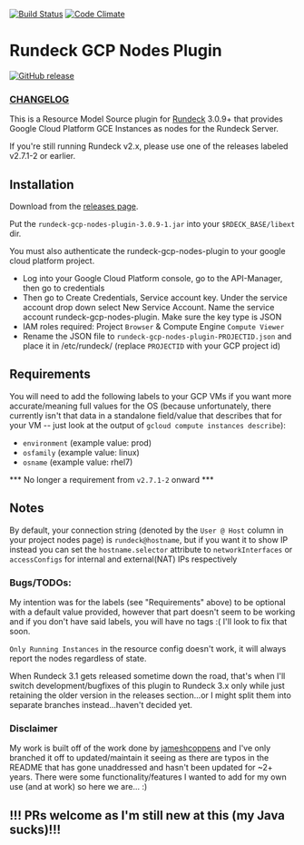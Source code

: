 [![Build Status](https://travis-ci.org/Neutrollized/rundeck-gcp-nodes-plugin.svg?branch=rundeck-3.0.9)](https://travis-ci.org/Neutrollized/rundeck-gcp-nodes-plugin)
[![Code Climate](https://codeclimate.com/github/Neutrollized/rundeck-gcp-nodes-plugin.png)](https://codeclimate.com/github/Neutrollized/rundeck-gcp-nodes-plugin)

# Rundeck GCP Nodes Plugin
[![GitHub release](https://img.shields.io/badge/release-v3.0.9--1-blue.svg)](https://github.com/Neutrollized/rundeck-gcp-nodes-plugin/releases)

### [CHANGELOG](https://github.com/Neutrollized/rundeck-gcp-nodes-plugin/blob/master/CHANGELOG.md)

This is a Resource Model Source plugin for [Rundeck](https://www.rundeck.org) 3.0.9+ that provides Google Cloud Platform GCE Instances as nodes for the Rundeck Server.

If you're still running Rundeck v2.x, please use one of the releases labeled v2.7.1-2 or earlier.


## Installation

Download from the [releases page](https://github.com/Neutrollized/rundeck-gcp-nodes-plugin/releases).

Put the `rundeck-gcp-nodes-plugin-3.0.9-1.jar` into your `$RDECK_BASE/libext` dir.

You must also authenticate the rundeck-gcp-nodes-plugin to your google cloud platform
project.
* Log into your Google Cloud Platform console, go to the API-Manager, then go to credentials
* Then go to Create Credentials, Service account key.  Under the service account drop down select New Service Account. Name the service account rundeck-gcp-nodes-plugin.  Make sure the key type is JSON
* IAM roles required: Project `Browser` & Compute Engine `Compute Viewer`  
* Rename the JSON file to `rundeck-gcp-nodes-plugin-PROJECTID.json` and place it in /etc/rundeck/ (replace `PROJECTID` with your GCP project id)


## Requirements

You will need to add the following labels to your GCP VMs if you want more accurate/meaning full values for the OS (because unfortunately, there currently isn't that data in a standalone field/value that describes that for your VM -- just look at the output of `gcloud compute instances describe`):
* `environment` (example value: prod)
* `osfamily` (example value: linux)
* `osname` (example value: rhel7)

*** No longer a requirement from `v2.7.1-2` onward ***


## Notes

By default, your connection string (denoted by the `User @ Host` column in your project nodes page) is `rundeck@hostname`, but if you want it to show IP instead you can set the `hostname.selector` attribute to `networkInterfaces` or `accessConfigs` for internal and external(NAT) IPs respectively

### Bugs/TODOs:

My intention was for the labels (see "Requirements" above) to be optional with a default value provided, however that part doesn't seem to be working and if you don't have said labels, you will have no tags :( I'll look to fix that soon.

`Only Running Instances` in the resource config doesn't work, it will always report the nodes regardless of state.

When Rundeck 3.1 gets released sometime down the road, that's when I'll switch development/bugfixes of this plugin to Rundeck 3.x only while just retaining the older version in the releases section...or I might split them into separate branches instead...haven't decided yet.


### Disclaimer

My work is built off of the work done by [jameshcoppens](https://github.com/jameshcoppens/rundeck-gcp-nodes-plugin) and I've only branched it off to updated/maintain it seeing as there are typos in the README that has gone unaddressed and hasn't been updated for ~2+ years.  There were some functionality/features I wanted to add for my own use (and at work) so here we are... :)


## !!! PRs welcome as I'm still new at this (my Java sucks)!!!
